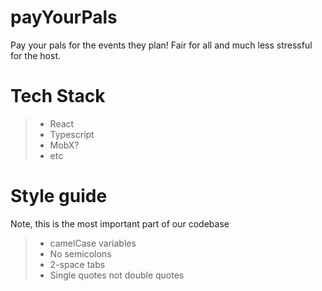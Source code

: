 # payYourPals
Pay your pals for the events they plan! Fair for all and much less stressful for the host.

# Tech Stack
>- React
>- Typescript
>- MobX?
>- etc

# Style guide
Note, this is the most important part of our codebase
>- camelCase variables
>- No semicolons
>- 2-space tabs
>- Single quotes not double quotes